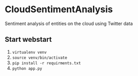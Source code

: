 # CloudSentimentAnalysis
Sentiment analysis of entities on the cloud using Twitter data

## Start webstart
1. `virtualenv venv`
2. `source venv/bin/activate`
3. `pip install -r requirments.txt`
4. `python app.py`
